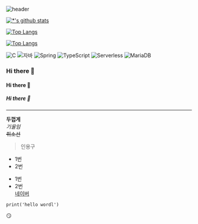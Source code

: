 ![header](https://capsule-render.vercel.app/api?type=wave&color=auto&height=300&section=header&text=깃허브%20특강&fontSize=90)

[![*'s github stats](https://github-readme-stats.vercel.app/api?username=PumpB)](https://github.com/PumpB)

[![Top Langs](https://github-readme-stats.vercel.app/api/top-langs/?username=PumpB)](https://github.com/PumpB/github-readme-stats)

[![Top Langs](https://github-readme-stats.vercel.app/api/top-langs/?username=PumpB&layout=compact)](https://github.com/PumpB/github-readme-stats)

![C](https://img.shields.io/badge/-C-123456?style=flat-square&logo=C&logoColor=black)
![자바](https://img.shields.io/badge/-자바-007396?style=flat&logo=Java&logoColor=ffffff)
![Spring](https://img.shields.io/badge/-Spring-6DB33F?style=for-the-badge&logo=Spring&logoColor=white)
![TypeScript](https://img.shields.io/badge/-TypeScript-3178C6?style=flat-square&logo=TypeScript&logoColor=white)
![Serverless](https://img.shields.io/badge/-Serverless-FD5750?style=flat-square&logo=Serverless&logoColor=magenta)
![MariaDB](https://img.shields.io/badge/-MariaDB-1F305F?style=flat-square&logo=mariadb&logoColor=white)

### Hi there 👋
#### Hi there 👋
##### Hi there 👋
---
**두껍게** <br>
*기울임* <br>
~~취소선~~
> 인용구
* 1번
* 2번
- 1번
- 2번 <br>
[네이버](http://www.naver.com)
```
print('hello wordl')
```
:smirk:


<!--
**PumpB/PumpB** is a ✨ _special_ ✨ repository because its `README.md` (this file) appears on your GitHub profile.

Here are some ideas to get you started:

- 🔭 I’m currently working on ...
- 🌱 I’m currently learning ...
- 👯 I’m looking to collaborate on ...
- 🤔 I’m looking for help with ...
- 💬 Ask me about ...
- 📫 How to reach me: ...
- 😄 Pronouns: ...
- ⚡ Fun fact: ...
-->
